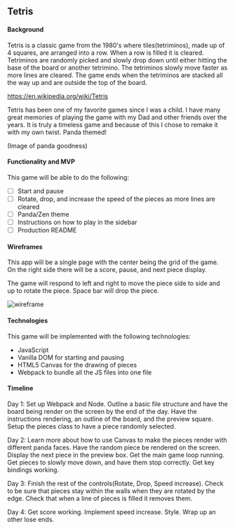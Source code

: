 ## Tetris
#### Background
Tetris is a classic game from the 1980's where tiles(tetriminos), made up of 4 squares, are arranged into a row. When a row is filled it is cleared. Tetriminos are randomly picked and slowly drop down until either hitting the base of the board or another tetrimino. The tetriminos slowly move faster as more lines are cleared. The game ends when the tetriminos are stacked all the way up and are outside the top of the board.

https://en.wikipedia.org/wiki/Tetris

Tetris has been one of my favorite games since I was a child. I have many great memories of playing the game with my Dad and other friends over the years. It is truly a timeless game and because of this I chose to remake it with my own twist. Panda themed!

(Image of panda goodness)


#### Functionality and MVP
This game will be able to do the following:

- [ ] Start and pause
- [ ] Rotate, drop, and increase the speed of the pieces as more lines are cleared
- [ ] Panda/Zen theme
- [ ] Instructions on how to play in the sidebar
- [ ] Production README

#### Wireframes
This app will be a single page with the center being the grid of the game. On the right side there will be a score, pause, and next piece display.

The game will respond to left and right to move the piece side to side and up to rotate the piece. Space bar will drop the piece.

![wireframe](/docs/wireframe.png)

#### Technologies
This game will be implemented with the following technologies:
- JavaScript
- Vanilla DOM for starting and pausing
- HTML5 Canvas for the drawing of pieces
- Webpack to bundle all the JS files into one file

#### Timeline
Day 1: Set up Webpack and Node. Outline a basic file structure and have the board being render on the screen by the end of the day. Have the instructions rendering, an outline of the board, and the preview square. Setup the pieces class to have a piece randomly selected.

Day 2: Learn more about how to use Canvas to make the pieces render with different panda faces. Have the random piece be rendered on the screen. Display the next piece in the preview box. Get the main game loop running. Get pieces to slowly move down, and have them stop correctly. Get key bindings working.

Day 3: Finish the rest of the controls(Rotate, Drop, Speed increase). Check to be sure that pieces stay within the walls when they are rotated by the edge. Check that when a line of pieces is filled it removes them.

Day 4: Get score working. Implement speed increase. Style. Wrap up an other lose ends.
